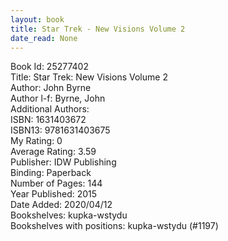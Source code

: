```yaml
---
layout: book
title: Star Trek - New Visions Volume 2
date_read: None
---
```


Book Id: 25277402<br />
Title: Star Trek: New Visions Volume 2<br />
Author: John Byrne<br />
Author l-f: Byrne, John<br />
Additional Authors: <br />
ISBN: 1631403672<br />
ISBN13: 9781631403675<br />
My Rating: 0<br />
Average Rating: 3.59<br />
Publisher: IDW Publishing<br />
Binding: Paperback<br />
Number of Pages: 144<br />
Year Published: 2015<br />
Date Added: 2020/04/12<br />
Bookshelves: kupka-wstydu<br />
Bookshelves with positions: kupka-wstydu (#1197)<br />

